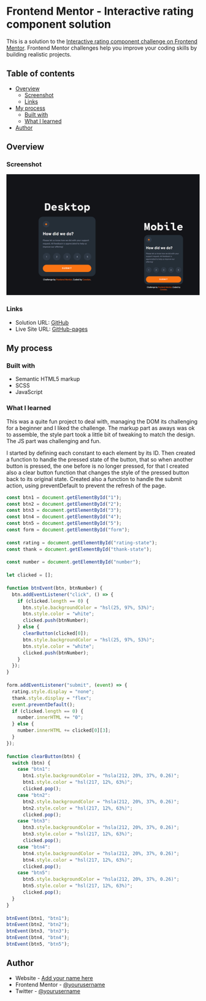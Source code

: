 # Frontend Mentor - Interactive rating component solution

This is a solution to the [Interactive rating component challenge on Frontend Mentor](https://www.frontendmentor.io/challenges/interactive-rating-component-koxpeBUmI). Frontend Mentor challenges help you improve your coding skills by building realistic projects.

## Table of contents

- [Overview](#overview)
  - [Screenshot](#screenshot)
  - [Links](#links)
- [My process](#my-process)
  - [Built with](#built-with)
  - [What I learned](#what-i-learned)
- [Author](#author)

## Overview

### Screenshot

![A screenshot of the webpage for desktop and mobile](./screenshot.jpeg)

### Links

- Solution URL: [GitHub](https://github.com/covolan/frontend-mentor1/edit/main/interactive-rating-component-main/)
- Live Site URL: [GitHub-pages](https://covolan.github.io/frontend-mentor1/interactive-rating-component-main/)

## My process

### Built with

- Semantic HTML5 markup
- SCSS
- JavaScript

### What I learned

This was a quite fun project to deal with, managing the DOM its challenging for a beginner and I liked the challenge. The markup part as aways was ok to assemble, the style part took a little bit of tweaking to match the design. The JS part was challenging and fun.

I started by defining each constant to each element by its ID. Then created a function to handle the pressed state of the button, that so when another button is pressed, the one before is no longer pressed, for that I created also a clear button function that changes the style of the pressed button back to its original state. Created also a function to handle the submit action, using preventDefault to prevent the refresh of the page.

```js
const btn1 = document.getElementById("1");
const btn2 = document.getElementById("2");
const btn3 = document.getElementById("3");
const btn4 = document.getElementById("4");
const btn5 = document.getElementById("5");
const form = document.getElementById("form");

const rating = document.getElementById("rating-state");
const thank = document.getElementById("thank-state");

const number = document.getElementById("number");

let clicked = [];

function btnEvent(btn, btnNumber) {
  btn.addEventListener("click", () => {
    if (clicked.length == 0) {
      btn.style.backgroundColor = "hsl(25, 97%, 53%)";
      btn.style.color = "white";
      clicked.push(btnNumber);
    } else {
      clearButton(clicked[0]);
      btn.style.backgroundColor = "hsl(25, 97%, 53%)";
      btn.style.color = "white";
      clicked.push(btnNumber);
    }
  });
}

form.addEventListener("submit", (event) => {
  rating.style.display = "none";
  thank.style.display = "flex";
  event.preventDefault();
  if (clicked.length == 0) {
    number.innerHTML += "0";
  } else {
    number.innerHTML += clicked[0][3];
  }
});

function clearButton(btn) {
  switch (btn) {
    case "btn1":
      btn1.style.backgroundColor = "hsla(212, 20%, 37%, 0.26)";
      btn1.style.color = "hsl(217, 12%, 63%)";
      clicked.pop();
    case "btn2":
      btn2.style.backgroundColor = "hsla(212, 20%, 37%, 0.26)";
      btn2.style.color = "hsl(217, 12%, 63%)";
      clicked.pop();
    case "btn3":
      btn3.style.backgroundColor = "hsla(212, 20%, 37%, 0.26)";
      btn3.style.color = "hsl(217, 12%, 63%)";
      clicked.pop();
    case "btn4":
      btn4.style.backgroundColor = "hsla(212, 20%, 37%, 0.26)";
      btn4.style.color = "hsl(217, 12%, 63%)";
      clicked.pop();
    case "btn5":
      btn5.style.backgroundColor = "hsla(212, 20%, 37%, 0.26)";
      btn5.style.color = "hsl(217, 12%, 63%)";
      clicked.pop();
  }
}

btnEvent(btn1, "btn1");
btnEvent(btn2, "btn2");
btnEvent(btn3, "btn3");
btnEvent(btn4, "btn4");
btnEvent(btn5, "btn5");
```

## Author

- Website - [Add your name here](https://www.your-site.com)
- Frontend Mentor - [@yourusername](https://www.frontendmentor.io/profile/yourusername)
- Twitter - [@yourusername](https://www.twitter.com/yourusername)
